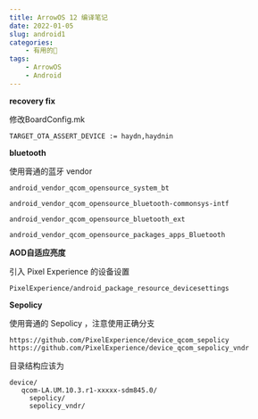 ```yaml
---
title: ArrowOS 12 编译笔记
date: 2022-01-05
slug: android1
categories:
    - 有用的🌌
tags:
    - ArrowOS
    - Android
---
```


**recovery fix**

修改BoardConfig.mk
```
TARGET_OTA_ASSERT_DEVICE := haydn,haydnin
```

**bluetooth**

使用膏通的蓝牙 vendor
```
android_vendor_qcom_opensource_system_bt

android_vendor_qcom_opensource_bluetooth-commonsys-intf

android_vendor_qcom_opensource_bluetooth_ext

android_vendor_qcom_opensource_packages_apps_Bluetooth
```

**AOD自适应亮度**

引入 Pixel Experience 的设备设置
```
PixelExperience/android_package_resource_devicesettings
```

**Sepolicy**

使用膏通的 Sepolicy ，注意使用正确分支
```
https://github.com/PixelExperience/device_qcom_sepolicy
https://github.com/PixelExperience/device_qcom_sepolicy_vndr
```

目录结构应该为
```
device/
   qcom-LA.UM.10.3.r1-xxxxx-sdm845.0/
     sepolicy/
     sepolicy_vndr/
```